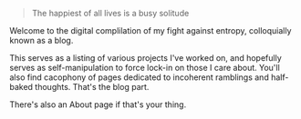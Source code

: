> The happiest of all lives is a busy solitude 

Welcome to the digital complilation of my fight against entropy, colloquially known as a blog.

This serves as a listing of various projects I've worked on, and hopefully serves as self-manipulation to force lock-in on those I care about. You'll also find cacophony of pages dedicated to incoherent ramblings and half-baked thoughts. That's the blog part. 

There's also an About page if that's your thing.
